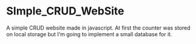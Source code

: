 # SImple_CRUD_WebSite
A simple CRUD website made in javascript. At first the counter was stored on local storage but I'm going to implement a small database for it.
